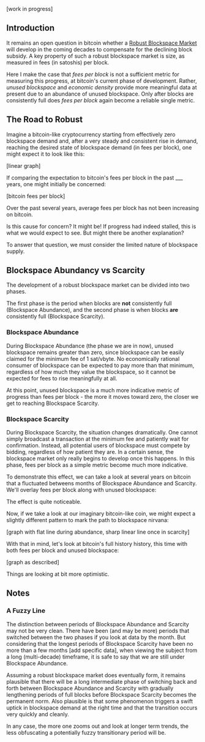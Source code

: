 [work in progress]

## Introduction

It remains an open question in bitcoin whether a [Robust Blockspace Market](https://github.com/MarioGibney/bitcoin-security-research/blob/main/Defining%20a%20Robust%20Blockspace%20Market.md) will develop in the coming decades to compensate for the declining block subsidy. A key property of such a robust blockspace market is size, as measured in fees (in satoshis) per block.

Here I make the case that _fees per block_ is not a sufficient metric for measuring this progress, at bitcoin's current phase of development. Rather, _unused blockspace_ and _economic density_ provide more meaningful data at present due to an abundance of unused blockspace. Only after blocks are consistently full does _fees per block_ again become a reliable single metric.


## The Road to Robust

Imagine a bitcoin-like cryptocurrency starting from effectively zero blockspace demand and, after a very steady and consistent rise in demand, reaching the desired state of blockspace demand (in fees per block), one might expect it to look like this:

[linear graph]

If comparing the expectation to bitcoin's fees per block in the past ___ years, one might initially be concerned:

[bitcoin fees per block]

Over the past several years, average fees per block has not been increasing on bitcoin.

Is this cause for concern? It might be! If progress had indeed stalled, this is what we would expect to see. But might there be another explanation?

To answer that question, we must consider the limited nature of blockspace supply.


## Blockspace Abundancy vs Scarcity

The development of a robust blockspace market can be divided into two phases.

The first phase is the period when blocks are **not** consistently full (Blockspace Abundance), and the second phase is when blocks **are** consistently full (Blockspace Scarcity).


### Blockspace Abundance

During Blockspace Abundance (the phase we are in now), unused blockspace remains greater than zero, since blockspace can be easily claimed for the minimum fee of 1 sat/vbyte. No economically rational consumer of blockspace can be expected to pay more than that minimum, regardless of how much they value the blockspace, so it cannot be expected for fees to rise meaningfully at all.

At this point, unused blockspace is a much more indicative metric of progress than fees per block - the more it moves toward zero, the closer we get to reaching Blockspace Scarcity.

### Blockspace Scarcity

During Blockspace Scarcity, the situation changes dramatically. One cannot simply broadcast a transaction at the minimum fee and patiently wait for confirmation. Instead, all potential users of blockspace must compete by bidding, regardless of how patient they are. In a certain sense, the blockspace market only really begins to develop once this happens. In this phase, fees per block as a simple metric become much more indicative.

To demonstrate this effect, we can take a look at several years on bitcoin that a fluctuated betweens months of Blockspace Abundance and Scarcity. We'll overlay fees per block along with unused blockspace:

The effect is quite noticeable.

Now, if we take a look at our imaginary bitcoin-like coin, we might expect a slightly different pattern to mark the path to blockspace nirvana:

[graph with flat line during abundance, sharp linear line once in scarcity]

With that in mind, let's look at bitcoin's full history history, this time with both fees per block and unused blockspace:

[graph as described]

Things are looking at bit more optimistic.




## Notes
### A Fuzzy Line

The distinction between periods of Blockspace Abundance and Scarcity may not be very clean. There have been (and may be more) periods that switched between the two phases if you look at data by the month. But considering that the longest periods of Blockspace Scarcity have been no more than a few months [add specific data], when viewing the subject from a long (multi-decade) timeframe, it is safe to say that we are still under Blockspace Abundance.

Assuming a robust blockspace market does eventually form, it remains plausible that there will be a long intermediate phase of switching back and forth between Blockspace Abundance and Scarcity with gradually lengthening periods of full blocks before Blockspace Scarcity becomes the permanent norm. Also plausible is that some phenomenon triggers a swift uptick in blockspace demand at the right time and that the transition occurs very quickly and cleanly.

In any case, the more one zooms out and look at longer term trends, the less obfuscating a potentially fuzzy transitionary period will be.
